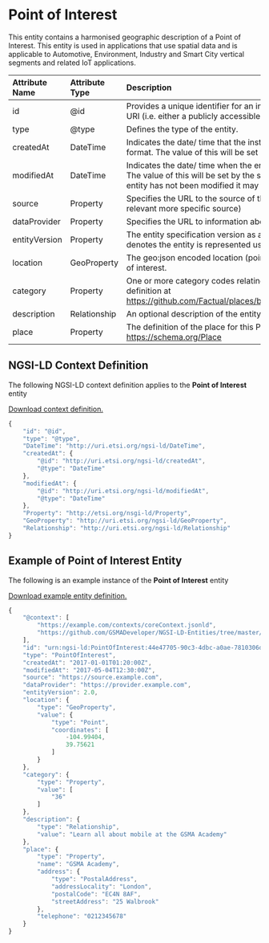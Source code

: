 # Point of Interest
This entity contains a harmonised geographic description of a Point of Interest. This entity is used in applications that use spatial data and is applicable to Automotive, Environment, Industry and Smart City vertical segments and related IoT applications.

| Attribute Name | Attribute Type | Description | Constraint |
|:--- |:--- |:--- |:---:|
| id | @id | Provides a unique identifier for an instance of the entity either in the form of a URI (i.e. either a publicly accessible URL or a URN). | Mandatory |
| type | @type | Defines the type of the entity. | Mandatory |
| createdAt | DateTime | Indicates the date/ time that the instance of the entity was created in ISO 8601 format. The value of this will be set by the server when the entity was created. | Mandatory |
| modifiedAt | DateTime | Indicates the date/ time when the entity was last modified in ISO 8601 format. The value of this will be set by the server when the entity was modified, if the entity has not been modified it may have a null value. | Optional |
| source | Property | Specifies the URL to the source of this data (either organisation or where relevant more specific source) | Recommended |
| dataProvider | Property | Specifies the URL to information about the provider of this information | Recommended |
| entityVersion | Property | The entity specification version as a number. A version number of 2.0 or later denotes the entity is represented using NGSI-LD | Recommended |
| location | GeoProperty | The geo:json encoded location (point, polygon, multi-polygon etc) of this point of interest. | Mandatory |
| category | Property | One or more category codes relating to this point of interest as per the taxonomy definition at https://github.com/Factual/places/blob/master/categories/factual_taxonomy.json | Mandatory |
| description | Relationship | An optional description of the entity. | Recommended |
| place | Property | The definition of the place for this Point Of Interest. See https://schema.org/Place | Recommended |

## NGSI-LD Context Definition
The following NGSI-LD context definition applies to the **Point of Interest** entity

[Download context definition.](../examples/Point-of-Interest-context.jsonld)

```JavaScript
{
    "id": "@id",
    "type": "@type",
    "DateTime": "http://uri.etsi.org/ngsi-ld/DateTime",
    "createdAt": {
        "@id": "http://uri.etsi.org/ngsi-ld/createdAt",
        "@type": "DateTime"
    },
    "modifiedAt": {
        "@id": "http://uri.etsi.org/ngsi-ld/modifiedAt",
        "@type": "DateTime"
    },
    "Property": "http://etsi.org/nsgi-ld/Property",
    "GeoProperty": "http://uri.etsi.org/ngsi-ld/GeoProperty",
    "Relationship": "http://uri.etsi.org/ngsi-ld/Relationship"
}
```
## Example of Point of Interest Entity
The following is an example instance of the **Point of Interest** entity

[Download example entity definition.](../examples/Point-of-Interest.jsonld)

```JavaScript
{
    "@context": [
        "https://example.com/contexts/coreContext.jsonld",
        "https://github.com/GSMADeveloper/NGSI-LD-Entities/tree/master/examples/Point-of-Interest-context.jsonld"
    ],
    "id": "urn:ngsi-ld:PointOfInterest:44e47705-90c3-4dbc-a0ae-7810306de5e9",
    "type": "PointOfInterest",
    "createdAt": "2017-01-01T01:20:00Z",
    "modifiedAt": "2017-05-04T12:30:00Z",
    "source": "https://source.example.com",
    "dataProvider": "https://provider.example.com",
    "entityVersion": 2.0,
    "location": {
        "type": "GeoProperty",
        "value": {
            "type": "Point",
            "coordinates": [
                -104.99404,
                39.75621
            ]
        }
    },
    "category": {
        "type": "Property",
        "value": [
            "36"
        ]
    },
    "description": {
        "type": "Relationship",
        "value": "Learn all about mobile at the GSMA Academy"
    },
    "place": {
        "type": "Property",
        "name": "GSMA Academy",
        "address": {
            "type": "PostalAddress",
            "addressLocality": "London",
            "postalCode": "EC4N 8AF",
            "streetAddress": "25 Walbrook"
        },
        "telephone": "0212345678"
    }
}
```
